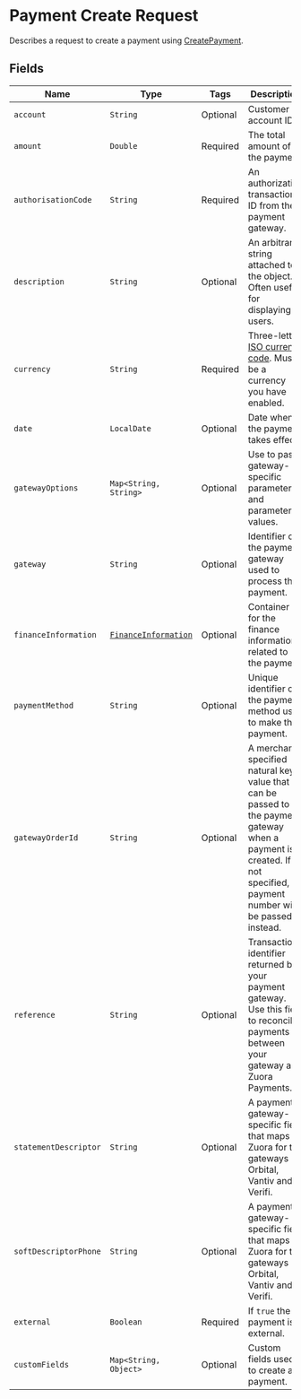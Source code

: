 # Payment Create Request

Describes a request to create a payment using
[CreatePayment](/doc/payment-api.md#create-payment).

## Fields

| Name | Type | Tags | Description 
|  --- | --- | --- | --- | 
| `account` | `String` | Optional | Customer account ID. | 
| `amount` | `Double` | Required | The total amount of the payment. | 
| `authorisationCode` | `String` | Required | An authorization transaction ID from the payment gateway. | 
| `description` | `String` | Optional | An arbitrary string attached to the object. Often useful for displaying to users. | 
| `currency` | `String` | Required | Three-letter [ISO currency code](https://www.iso.org/iso-4217-currency-codes.html). Must be a currency you have enabled. | 
| `date` | `LocalDate` | Optional | Date when the payment takes effect. | 
| `gatewayOptions` | `Map<String, String>` | Optional | Use to pass gateway-specific parameters and parameter values. | 
| `gateway` | `String` | Optional | Identifier of the payment gateway used to process the payment. | 
| `financeInformation` | [`FinanceInformation`](/doc/model/finance-information.md) | Optional | Container for the finance information related to the payment. | 
| `paymentMethod` | `String` | Optional | Unique identifier of the payment method used to make the payment. |
| `gatewayOrderId` | `String` | Optional | A merchant-specified natural key value that can be passed to the payment gateway when a payment is created. If not specified, a payment number will be passed in instead. | 
| `reference` | `String` | Optional | Transaction identifier returned by your payment gateway. Use this field to reconcile payments between your gateway and Zuora Payments. | 
| `statementDescriptor` | `String` | Optional | A payment gateway-specific field that maps to Zuora for the gateways Orbital, Vantiv and Verifi. | 
| `softDescriptorPhone` | `String` | Optional | A payment gateway-specific field that maps to Zuora for the gateways Orbital, Vantiv and Verifi. | 
| `external` | `Boolean` | Required | If `true` the payment is external. | 
| `customFields` | `Map<String, Object>` | Optional | Custom fields used to create a payment. | 
